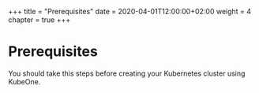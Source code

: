+++
title = "Prerequisites"
date = 2020-04-01T12:00:00+02:00
weight = 4
chapter = true
+++

# Prerequisites

You should take this steps before creating your Kubernetes cluster using
KubeOne.
